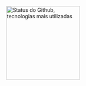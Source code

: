 <div>
<img 
      align="center" 
      alt="Status do Github, tecnologias mais utilizadas" 
      height="200" 
      src="https://github-readme-stats.vercel.app/api/top-langs/?username=devfenrir&theme=tokyonight&layout=compact&custom_title=Tecnologias&langs_count=9" 
  />
</div>
